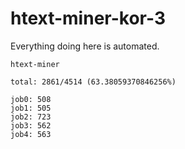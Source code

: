 # htext-miner-kor-3

Everything doing here is automated.

```
htext-miner

total: 2861/4514 (63.38059370846256%)

job0: 508
job1: 505
job2: 723
job3: 562
job4: 563
```